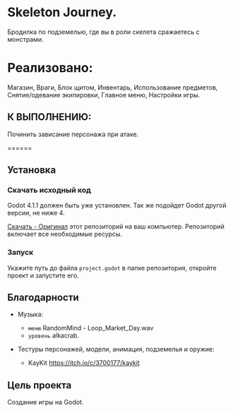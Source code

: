 # Skeleton Journey.
Бродилка по подземелью, где вы в роли скелета сражаетесь с монстрами.

# Реализовано:

Магазин, Враги, Блок щитом, Инвентарь, Использование предметов, Снятие/одевание экипировки, Главное меню,
Настройки игры.

## К ВЫПОЛНЕНИЮ:

Починить зависание персонажа при атаке.

======

## Установка

### Скачать исходный код

Godot 4.1.1 должен быть уже установлен. Так же подойдет Godot другой версии, не ниже 4.

[Скачать - Оригинал](https://github.com/Araime/3D-Action-RPG/archive/master.zip) этот репозиторий на ваш компьютер. 
Репозиторий включает все необходимые ресурсы.

### Запуск

Укажите путь до файла `project.godot` в папке репозитория, откройте проект и запустите его.

## Благодарности
- Музыка:  
	- `меню` RandomMind - Loop_Market_Day.wav
	- `уровень` alkacrab.

- Тестуры персонажей, модели, анимация, подземелья и оружие:
  
    - KayKit https://itch.io/c/3700177/kaykit

## Цель проекта

Создание игры на Godot.